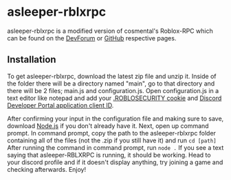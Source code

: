 # asleeper-rblxrpc
asleeper-rblxrpc is a modified version of cosmental's Roblox-RPC which can be found on the [DevForum](https://devforum.roblox.com/t/roblox-rpc-roblox-rich-presence-for-discord/2047129) or [GitHub](https://github.com/Cosmental/Roblox-RPC#readme) respective pages.

## Installation
To get asleeper-rblxrpc, download the latest zip file and unzip it. Inside of the folder there will be a directory named "main", go to that directory and there will be 2 files; main.js and configuration.js. Open configuration.js in a text editor like notepad and add your [.ROBLOSECURITY cookie](https://chrome.google.com/webstore/detail/editthiscookie/fngmhnnpilhplaeedifhccceomclgfbg/related) and [Discord Developer Portal application client ID](https://support.heateor.com/discord-client-id-discord-client-secret/).

After confirming your input in the configuration file and making sure to save, download [Node.js](https://nodejs.org/en) if you don't already have it. Next, open up command prompt. In command prompt, copy the path to the asleeper-rblxrpc folder containing all of the files (not the .zip if you still have it) and run `cd [path]` After running the command in command prompt, run `node .` If you see a text saying that asleeper-RBLXRPC is running, it should be working. Head to your discord profile and if it doesn't display anything, try joining a game and checking afterwards. Enjoy!

